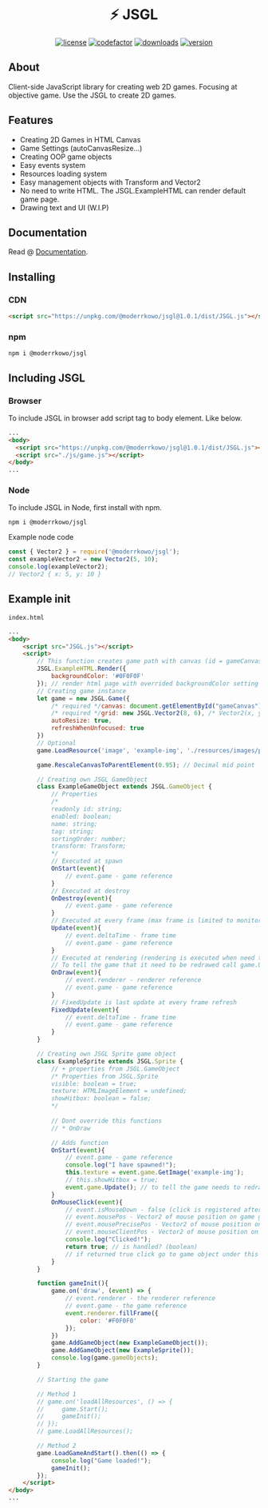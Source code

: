 <div align="center">
    <h1>⚡ JSGL</h1>
    <p>
        <a href="https://github.com/Moderrek/JSGL/blob/release/LICENSE.md"><img src="https://img.shields.io/github/license/Moderrek/JSGL" alt="license"></a>
        <a href="https://www.codefactor.io/repository/github/moderrek/jsgl"><img src="https://www.codefactor.io/repository/github/moderrek/jsgl/badge" alt="codefactor"></a>
        <a href="https://www.npmjs.com/package/@moderrkowo/jsgl"><img src="https://img.shields.io/npm/dm/@moderrkowo/jsgl" alt="downloads"></a>
        <a href="https://www.npmjs.com/package/@moderrkowo/jsgl"><img src="https://img.shields.io/npm/v/@moderrkowo/jsgl" alt="version"></a>
    </p>
</div>

## About
Client-side JavaScript library for creating web 2D games. Focusing at objective game.
Use the JSGL to create 2D games.
## Features
* Creating 2D Games in HTML Canvas
* Game Settings (autoCanvasResize...)
* Creating OOP game objects
* Easy events system
* Resources loading system
* Easy management objects with Transform and Vector2
* No need to write HTML. The JSGL.ExampleHTML can render default game page.
* Drawing text and UI (W.I.P)
## Documentation
Read @ [Documentation](https://jsglreference.pl/).
## Installing
### CDN
```html
<script src="https://unpkg.com/@moderrkowo/jsgl@1.0.1/dist/JSGL.js"></script>
```
### npm
```
npm i @moderrkowo/jsgl
```
## Including JSGL
### Browser
To include JSGL in browser add script tag to body element. Like below.
```html
...
<body>
  <script src="https://unpkg.com/@moderrkowo/jsgl@1.0.1/dist/JSGL.js"></script>
  <script src="./js/game.js"></script> 
</body>
...
```
### Node
To include JSGL in Node, first install with npm.
```
npm i @moderrkowo/jsgl
```
Example node code
```js
const { Vector2 } = require('@moderrkowo/jsgl');
const exampleVector2 = new Vector2(5, 10);
console.log(exampleVector2);
// Vector2 { x: 5, y: 10 }
```
## Example init
``index.html``
```html
...
<body>
    <script src="JSGL.js"></script>
    <script>
        // This function creates game path with canvas (id = gameCanvas)
        JSGL.ExampleHTML.Render({
            backgroundColor: '#0F0F0F'
        }); // render html page with overrided backgroundColor setting
        // Creating game instance
        let game = new JSGL.Game({
            /* required */canvas: document.getElementById("gameCanvas"),
            /* required */grid: new JSGL.Vector2(8, 6), /* Vector2(x, y) */
            autoResize: true,
            refreshWhenUnfocused: true
        })
        // Optional
        game.LoadResource('image', 'example-img', './resources/images/point.png');

        game.RescaleCanvasToParentElement(0.95); // Decimal mid point

        // Creating own JSGL GameObject
        class ExampleGameObject extends JSGL.GameObject {
            // Properties
            /*
            readonly id: string;
            enabled: boolean;
            name: string;
            tag: string;
            sortingOrder: number;
            transform: Transform;
            */
            // Executed at spawn
            OnStart(event){
                // event.game - game reference
            }
            // Executed at destroy
            OnDestroy(event){
                // event.game - game reference
            }
            // Executed at every frame (max frame is limited to monitor hz)
            Update(event){
                // event.deltaTime - frame time
                // event.game - game reference
            }
            // Executed at rendering (rendering is executed when need to update)
            // To tell the game that it need to be redrawed call game.Update();
            OnDraw(event){
                // event.renderer - renderer reference
                // event.game - game reference
            }
            // FixedUpdate is last update at every frame refresh
            FixedUpdate(event){
                // event.deltaTime - frame time
                // event.game - game reference
            }
        }

        // Creating own JSGL Sprite game object
        class ExampleSprite extends JSGL.Sprite {
            // + properties from JSGL.GameObject
            /* Properties from JSGL.Sprite
            visible: boolean = true;
            texture: HTMLImageElement = undefined;
            showHitbox: boolean = false;
            */
           
            // Dont override this functions
            // * OnDraw

            // Adds function
            OnStart(event){
                // event.game - game reference
                console.log("I have spawned!");
                this.texture = event.game.GetImage('example-img');
                // this.showHitbox = true;
                event.game.Update(); // to tell the game needs to redraw
            }
            OnMouseClick(event){
                // event.isMouseDown - false (click is registered after mouse button up)
                // event.mousePos - Vector2 of mouse position on game grid (Integer)
                // event.mousePrecisePos - Vector2 of mouse position on canvas (Scaled)
                // event.mouseClientPos - Vector2 of mouse position on canvas (Client Position)
                console.log("Clicked!");
                return true; // is handled? (boolean)
                // if returned true click go to game object under this
            }
        }

        function gameInit(){
            game.on('draw', (event) => {
                // event.renderer - the renderer reference
                // event.game - the game reference
                event.renderer.fillFrame({
                    color: '#F0F0F0'
                });
            })
            game.AddGameObject(new ExampleGameObject());
            game.AddGameObject(new ExampleSprite());
            console.log(game.gameObjects);
        }

        // Starting the game

        // Method 1
        // game.on('loadAllResources', () => {
        //     game.Start();
        //     gameInit();
        // });
        // game.LoadAllResources();

        // Method 2
        game.LoadGameAndStart().then(() => {
            console.log("Game loaded!");
            gameInit();
        });
    </script>
</body>
...
```
